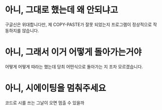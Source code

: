 # 아니, 그대로 했는데 왜 안되냐고
구글신은 위대합니다만, 제 COPY-PASTE가 잘못 되었는지 프로그램이 정상적으로 작동하지를 않습니다.

# 아니, 그래서 이거 어떻게 돌아가는거야
어떻게 어떻게 따라는 했는데 당최 어떤식으로 돌아가는 지 조차 모르겠습니다.

# 아니, 시에이팅을 멈춰주세요
코드로 시를 쓰는 그날이 오면 멈출 수 있을까